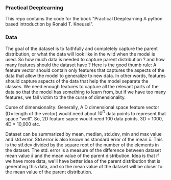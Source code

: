 ### Practical Deeplearning 

This repo contains the code for the book "Practical Deeplearning A python based introduction by Ronald T. Kneusel". 

### Data

The goal of the dataset is to faithfully and completely capture the parent distribution, or what the data will look like in the wild when the model is used. So how much data is needed to capture parent distribution ? and how many features should the dataset have ? Here is the good thumb rule: A feature vector should contain only features that captures the aspects of the data that allow the model to generalize to new data. In other words, features should capture aspects of the data that help the model separate the classes. We need enough features to capture all the relevant parts of the data so that the model has something to learn from, but if we have too many features, we fall victim to the the curse of dimensionality.

Curse of dimensionality: Generally, A D dimensional space feature vector (D= length of the vector) would need about $10^D$ data points to represent that space "well". So, 2D feature sapce would need 100 data points, 3D = 1000, 4D = 10,000 etc. 

Dataset can be summarized by mean, median, std.dev, min and max value and std.error. Std.error is also known as standard error of the mean $\bar{x}$. This is the stf.dev divided by the square root of the number of the elements in the dataset. The std. error is a measure of the difference between dataset mean value $\bar{x}$ and the mean value of the parent distribution. Idea is that if we have more data, we'll have better idea of the parent distribution that is generating this data, and so the mean value of the dataset will be closer to the mean value of the parent distribution. 